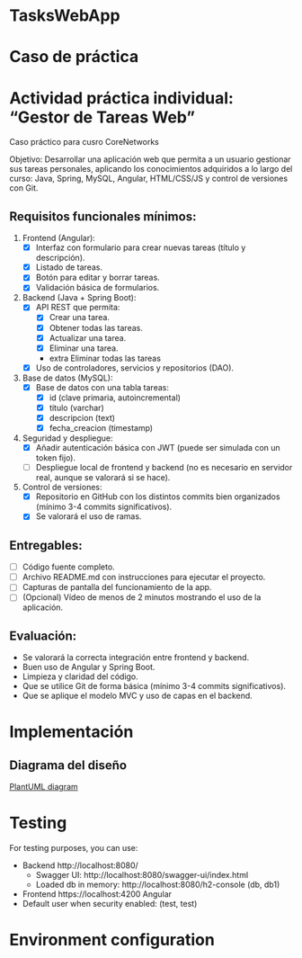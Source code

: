 # TasksWebApp
Caso de práctica
=======
# Actividad práctica individual: “Gestor de Tareas Web”
Caso práctico para cusro CoreNetworks

Objetivo:
Desarrollar una aplicación web que permita a un usuario gestionar sus tareas personales, aplicando los conocimientos adquiridos a lo largo del curso: Java, Spring, MySQL, Angular, HTML/CSS/JS y control de versiones con Git.

## Requisitos funcionales mínimos:
1. Frontend (Angular):
   - [X] Interfaz con formulario para crear nuevas tareas (título y descripción).
   - [X] Listado de tareas.
   - [X] Botón para editar y borrar tareas.
   - [X] Validación básica de formularios.
2. Backend (Java + Spring Boot): 
   - [X] API REST que permita:
       - [X] Crear una tarea.
       - [X] Obtener todas las tareas.
       - [X] Actualizar una tarea.
       - [X] Eliminar una tarea.
       - extra Eliminar todas las tareas
   - [X] Uso de controladores, servicios y repositorios (DAO).
3. Base de datos (MySQL):
   - [X] Base de datos con una tabla tareas:
      - [X] id (clave primaria, autoincremental)
      - [X] titulo (varchar)
      - [X] descripcion (text)
      - [X] fecha_creacion (timestamp)
4. Seguridad y despliegue:
   - [X] Añadir autenticación básica con JWT (puede ser simulada con un token fijo).
   - [ ] Despliegue local de frontend y backend (no es necesario en servidor real, aunque se valorará si se hace).
5. Control de versiones:
   - [X] Repositorio en GitHub con los distintos commits bien organizados (mínimo 3-4 commits significativos).
   - [X] Se valorará el uso de ramas.

## Entregables:
- [ ] Código fuente completo.
- [ ] Archivo README.md con instrucciones para ejecutar el proyecto.
- [ ] Capturas de pantalla del funcionamiento de la app.
- [ ] (Opcional) Vídeo de menos de 2 minutos mostrando el uso de la aplicación.

## Evaluación:
- Se valorará la correcta integración entre frontend y backend.
- Buen uso de Angular y Spring Boot.
- Limpieza y claridad del código.
- Que se utilice Git de forma básica (mínimo 3-4 commits significativos).
- Que se aplique el modelo MVC y uso de capas en el backend.

# Implementación
## Diagrama del diseño 
[PlantUML diagram](https:////www.plantuml.com/plantuml/png/XLPjRzis4FxkNy5Xm21ZJPeLQn4OWbQdJL1tIHeuoVPX60fAFBj4A58WgIp6bl--eyI8eMYbUP7CUvvx9tb-RopLjgt5x0S66ow1D9hNLE--ti4kUvYJl2poIWcb5p-MnyVlVi7bJmWL-UjEMf27_7LP3DeRfO5lvQ3jLMdtawWU3deeQMlvN0KsxXTLQc2S7cYeb6QHxgoXrHtT0Zd1zwba9C_NK5agjmAAWlmxuCkcGMoZ10FT0RDAK6F83JLtvaye4SS_mIjgkPA84_8pgIcNsRNLN6x_-dk-8FUAizdZJ2eBnAfcGOIggFYcZ5qS7nqVXMWg9QrMGe16fsV1AI6zrukTy_iXi1n4o04neEzv1GlFkEwN2BfmchR401FbBEBEFNaBTYc40qms9mko1jCeQU1KMcvt-JatDkyLYoAekFN9RiKoBkqyKV9yJwUCkQLtF_QHqDk6KGjEueo_ycbypma30HQYi5979qe9e3BM2Tad_DySyt7s61hcwpxPhL3VeLKQ6cMuLNgty8pr84aQ5g7PM33Li-TDcknHZq_snCClzo2mfclkYpnPOtSuncKDDHfN5es2tj0Aakf4uEU61iINuXLP8Ru5ZPPyD1ik6SQI5Yt0NIeELuqxuLJ4EHjw3qdLebmx0zupKdo-SJ6cwb0hfBoqkOPTnTd2fUzNbbi12z9VGLx6m5IQTqcCa4e3TUAFr0BMmTrDxkCDhs4Sa7LTOoM6X0nQKWC-AEXEI8_tGKNJW3FCyFPszH4rhtxtDuUFye_b-iEdvJfxy_Rjd5n-kI6Nj-VdZX257D4SEeJzbNLntwmkJgzlbXTNsRlvKzYpvC8yF2n6TsIqSdYwiyO2Sd3mNn7lCMmiF5YGpAJiODDZAEahbN9p9FSOMlnyjPn5vJ_JcCbBuuhwSPLi5nnI-7dV1FhrpT7HG5khreB1vPF11XycSKV8ay8dLSEpvQdMIdVLHuTOfkB9OlzofUXLtCEjl4Q0lQ1xkdKQKgNgHacGreHKHq41HQ4NuGvtPRcawD2TaQQrMR-17f-fd2bbOvNMVbFwIMCaTXkALZP1UOq1Nb0k435yAwa8YiAcGB1upkKTC2xtcto6fcQdGQiOtGMBevHNplAgSjzQOc_NkjeVnbAaALU2LtTdhQpSKPpqTGR0IkpVs5LYpjq9gRG6O_Qn_w5QShbDv09BaiJY_aTpUt87TTCfdjpExXPicB9VIcU5bWBoOc0qodIKp3rw5jr7QyUiWUH4WHXcQYRRkWGTirFUH7191VnecKm_QXL3Yxtxf54cJ9BHb8d0PD0WwbuXjlwcUm-IjRNu7m00)
<!-- To update this diagram:
1. edit [diagram.plantuml](src/main/resources/diagram.plantuml)
2. chek it here https://www.plantuml.com/plantuml/uml/ 
3. get the url and replace it
-->

# Testing
For testing purposes, you can use:
- Backend http://localhost:8080/
  - Swagger UI: http://localhost:8080/swagger-ui/index.html
  - Loaded db in memory: http://localhost:8080/h2-console (db, db1)
- Frontend https://localhost:4200 Angular
- Default user when security enabled: (test, test)

# Environment configuration
